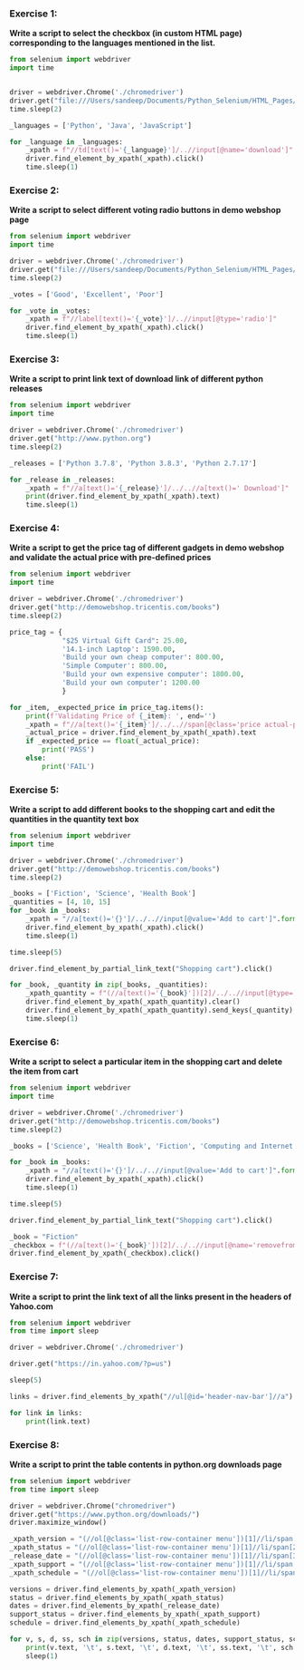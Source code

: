 ### Exercise 1:
**Write a script to select the checkbox (in custom HTML page) corresponding to the languages mentioned in the list.**
```python
from selenium import webdriver
import time


driver = webdriver.Chrome('./chromedriver')
driver.get("file:///Users/sandeep/Documents/Python_Selenium/HTML_Pages/Tables.html")
time.sleep(2)

_languages = ['Python', 'Java', 'JavaScript']

for _language in _languages:
    _xpath = f"//td[text()='{_language}']/..//input[@name='download']"
    driver.find_element_by_xpath(_xpath).click()
    time.sleep(1)

```
### Exercise 2:
**Write a script to select different voting radio buttons in demo webshop page**

```python
from selenium import webdriver
import time

driver = webdriver.Chrome('./chromedriver')
driver.get("file:///Users/sandeep/Documents/Python_Selenium/HTML_Pages/Tables.html")
time.sleep(2)

_votes = ['Good', 'Excellent', 'Poor']

for _vote in _votes:
    _xpath = f"//label[text()='{_vote}']/..//input[@type='radio']"
    driver.find_element_by_xpath(_xpath).click()
    time.sleep(1)
```

### Exercise 3:
**Write a script to print link text of download link of different python releases**
```python
from selenium import webdriver
import time

driver = webdriver.Chrome('./chromedriver')
driver.get("http://www.python.org")
time.sleep(2)

_releases = ['Python 3.7.8', 'Python 3.8.3', 'Python 2.7.17']

for _release in _releases:
    _xpath = f"//a[text()='{_release}']/../..//a[text()=' Download']"
    print(driver.find_element_by_xpath(_xpath).text)
    time.sleep(1)
```
### Exercise 4:

**Write a script to get the price tag of different gadgets in demo webshop and validate the actual price with pre-defined prices**
```python
from selenium import webdriver
import time

driver = webdriver.Chrome('./chromedriver')
driver.get("http://demowebshop.tricentis.com/books")
time.sleep(2)

price_tag = {
             "$25 Virtual Gift Card": 25.00,
             '14.1-inch Laptop': 1590.00,
             'Build your own cheap computer': 800.00,
             'Simple Computer': 800.00,
             'Build your own expensive computer': 1800.00,
             'Build your own computer': 1200.00
             }

for _item, _expected_price in price_tag.items():
    print(f'Validating Price of {_item}: ', end='')
    _xpath = f"//a[text()='{_item}']/../..//span[@class='price actual-price']"
    _actual_price = driver.find_element_by_xpath(_xpath).text
    if _expected_price == float(_actual_price):
        print('PASS')
    else:
        print('FAIL')
```

### Exercise 5:
**Write a script to add different books to the shopping cart and edit the quantities in the quantity text box**

```python
from selenium import webdriver
import time

driver = webdriver.Chrome('./chromedriver')
driver.get("http://demowebshop.tricentis.com/books")
time.sleep(2)

_books = ['Fiction', 'Science', 'Health Book']
_quantities = [4, 10, 15]
for _book in _books:
    _xpath = "//a[text()='{}']/../..//input[@value='Add to cart']".format(_book)
    driver.find_element_by_xpath(_xpath).click()
    time.sleep(1)

time.sleep(5)

driver.find_element_by_partial_link_text("Shopping cart").click()

for _book, _quantity in zip(_books, _quantities):
    _xpath_quantity = f"(//a[text()='{_book}'])[2]/../..//input[@type='text']"
    driver.find_element_by_xpath(_xpath_quantity).clear()
    driver.find_element_by_xpath(_xpath_quantity).send_keys(_quantity)
    time.sleep(1)

```

### Exercise 6:
**Write a script to select a particular item in the shopping cart and delete the item from cart**

```python
from selenium import webdriver
import time

driver = webdriver.Chrome('./chromedriver')
driver.get("http://demowebshop.tricentis.com/books")
time.sleep(2)

_books = ['Science', 'Health Book', 'Fiction', 'Computing and Internet']

for _book in _books:
    _xpath = "//a[text()='{}']/../..//input[@value='Add to cart']".format(_book)
    driver.find_element_by_xpath(_xpath).click()
    time.sleep(1)

time.sleep(5)

driver.find_element_by_partial_link_text("Shopping cart").click()

_book = "Fiction"
_checkbox = f"(//a[text()='{_book}'])[2]/../..//input[@name='removefromcart']"
driver.find_element_by_xpath(_checkbox).click()

```

### Exercise 7:
**Write a script to print the link text of all the links present in the headers of Yahoo.com**

```python
from selenium import webdriver
from time import sleep

driver = webdriver.Chrome('./chromedriver')

driver.get("https://in.yahoo.com/?p=us")

sleep(5)

links = driver.find_elements_by_xpath("//ul[@id='header-nav-bar']//a")

for link in links:
    print(link.text)
```
### Exercise 8:
**Write a script to print the table contents in python.org downloads page**

```python
from selenium import webdriver
from time import sleep

driver = webdriver.Chrome("chromedriver")
driver.get("https://www.python.org/downloads/")
driver.maximize_window()

_xpath_version = "(//ol[@class='list-row-container menu'])[1]//li/span[1]"
_xpath_status = "(//ol[@class='list-row-container menu'])[1]//li/span[2]"
_release_date = "(//ol[@class='list-row-container menu'])[1]//li/span[3]"
_xpath_support = "(//ol[@class='list-row-container menu'])[1]//li/span[4]"
_xpath_schedule = "(//ol[@class='list-row-container menu'])[1]//li/span[5]"

versions = driver.find_elements_by_xpath(_xpath_version)
status = driver.find_elements_by_xpath(_xpath_status)
dates = driver.find_elements_by_xpath(_release_date)
support_status = driver.find_elements_by_xpath(_xpath_support)
schedule = driver.find_elements_by_xpath(_xpath_schedule)

for v, s, d, ss, sch in zip(versions, status, dates, support_status, schedule):
    print(v.text, '\t', s.text, '\t', d.text, '\t', ss.text, '\t', sch.text)
    sleep(1)
```

